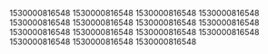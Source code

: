 1530000816548
1530000816548
1530000816548
1530000816548
1530000816548
1530000816548
1530000816548
1530000816548
1530000816548
1530000816548
1530000816548
1530000816548
1530000816548
1530000816548
1530000816548